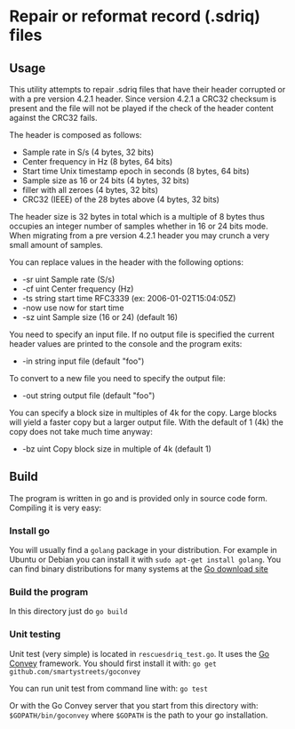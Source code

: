 <h1>Repair or reformat record (.sdriq) files</h1>

<h2>Usage</h2>

This utility attempts to repair .sdriq files that have their header corrupted or with a pre version 4.2.1 header. Since version 4.2.1 a CRC32 checksum is present and the file will not be played if the check of the header content against the CRC32 fails.

The header is composed as follows:

  - Sample rate in S/s (4 bytes, 32 bits)
  - Center frequency in Hz (8 bytes, 64 bits)
  - Start time Unix timestamp epoch in seconds (8 bytes, 64 bits)
  - Sample size as 16 or 24 bits (4 bytes, 32 bits)
  - filler with all zeroes (4 bytes, 32 bits)
  - CRC32 (IEEE) of the 28 bytes above (4 bytes, 32 bits)

The header size is 32 bytes in total which is a multiple of 8 bytes thus occupies an integer number of samples whether in 16 or 24 bits mode. When migrating from a pre version 4.2.1 header you may crunch a very small amount of samples.

You can replace values in the header with the following options:

  - -sr uint
    	Sample rate (S/s)
  - -cf uint
    	Center frequency (Hz)
  - -ts string
    	start time RFC3339 (ex: 2006-01-02T15:04:05Z)
  - -now
    	use now for start time
  - -sz uint
    	Sample size (16 or 24) (default 16)

You need to specify an input file. If no output file is specified the current header values are printed to the console and the program exits:

  - -in string
    	input file (default "foo")

To convert to a new file you need to specify the output file:

  - -out string
    	output file (default "foo")

You can specify a block size in multiples of 4k for the copy. Large blocks will yield a faster copy but a larger output file. With the default of 1 (4k) the copy does not take much time anyway:

  - -bz uint
    	Copy block size in multiple of 4k (default 1)

<h2>Build</h2>

The program is written in go and is provided only in source code form. Compiling it is very easy:

<h3>Install go</h3>

You will usually find a `golang` package in your distribution. For example in Ubuntu or Debian you can install it with `sudo apt-get install golang`. You can find binary distributions for many systems at the [Go download site](https://golang.org/dl/)

<h3>Build the program</h3>

In this directory just do `go build`

<h3>Unit testing</h3>

Unit test (very simple) is located in `rescuesdriq_test.go`. It uses the [Go Convey](https://github.com/smartystreets/goconvey) framework. You should first install it with:
`go get github.com/smartystreets/goconvey`

You can run unit test from command line with: `go test`

Or with the Go Convey server that you start from this directory with: `$GOPATH/bin/goconvey` where `$GOPATH` is the path to your go installation.
